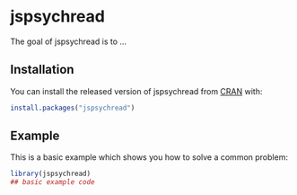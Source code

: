 
# jspsychread

<!-- badges: start -->
<!-- badges: end -->

The goal of jspsychread is to ...

## Installation

You can install the released version of jspsychread from [CRAN](https://CRAN.R-project.org) with:

``` r
install.packages("jspsychread")
```

## Example

This is a basic example which shows you how to solve a common problem:

``` r
library(jspsychread)
## basic example code
```

